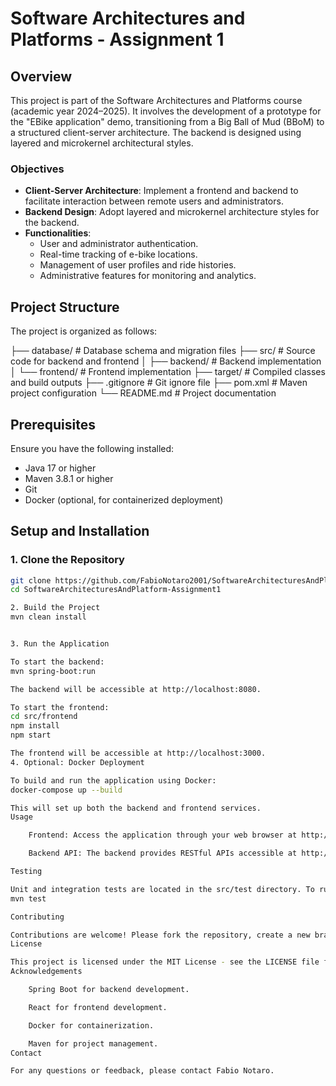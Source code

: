 # Software Architectures and Platforms - Assignment 1

## Overview

This project is part of the Software Architectures and Platforms course (academic year 2024–2025). It involves the development of a prototype for the "EBike application" demo, transitioning from a Big Ball of Mud (BBoM) to a structured client-server architecture. The backend is designed using layered and microkernel architectural styles.

### Objectives

- **Client-Server Architecture**: Implement a frontend and backend to facilitate interaction between remote users and administrators.
- **Backend Design**: Adopt layered and microkernel architecture styles for the backend.
- **Functionalities**:
  - User and administrator authentication.
  - Real-time tracking of e-bike locations.
  - Management of user profiles and ride histories.
  - Administrative features for monitoring and analytics.

## Project Structure

The project is organized as follows:


├── database/ # Database schema and migration files
├── src/ # Source code for backend and frontend
│ ├── backend/ # Backend implementation
│ └── frontend/ # Frontend implementation
├── target/ # Compiled classes and build outputs
├── .gitignore # Git ignore file
├── pom.xml # Maven project configuration
└── README.md # Project documentation


## Prerequisites

Ensure you have the following installed:

- Java 17 or higher
- Maven 3.8.1 or higher
- Git
- Docker (optional, for containerized deployment)

## Setup and Installation

### 1. Clone the Repository

```bash
git clone https://github.com/FabioNotaro2001/SoftwareArchitecturesAndPlatform-Assignment1.git
cd SoftwareArchitecturesAndPlatform-Assignment1

2. Build the Project
mvn clean install


3. Run the Application

To start the backend:
mvn spring-boot:run

The backend will be accessible at http://localhost:8080.

To start the frontend:
cd src/frontend
npm install
npm start

The frontend will be accessible at http://localhost:3000.
4. Optional: Docker Deployment

To build and run the application using Docker:
docker-compose up --build

This will set up both the backend and frontend services.
Usage

    Frontend: Access the application through your web browser at http://localhost:3000.

    Backend API: The backend provides RESTful APIs accessible at http://localhost:8080/api.

Testing

Unit and integration tests are located in the src/test directory. To run the tests:
mvn test

Contributing

Contributions are welcome! Please fork the repository, create a new branch, and submit a pull request with your changes.
License

This project is licensed under the MIT License - see the LICENSE file for details.
Acknowledgements

    Spring Boot for backend development.

    React for frontend development.

    Docker for containerization.

    Maven for project management.
Contact

For any questions or feedback, please contact Fabio Notaro.
